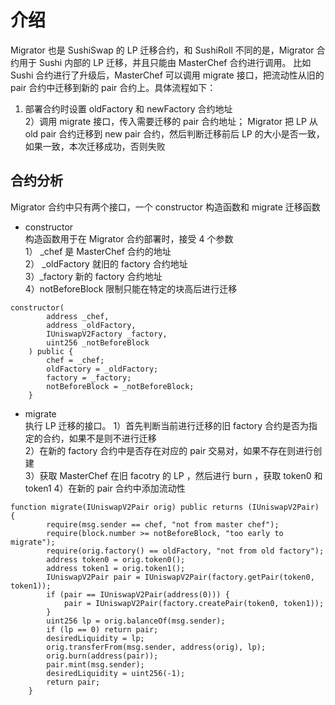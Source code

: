 # 介绍  
Migrator 也是 SushiSwap 的 LP 迁移合约，和 SushiRoll 不同的是，Migrator 合约用于 Sushi 内部的 LP 迁移，并且只能由 MasterChef 合约进行调用。 
比如 Sushi 合约进行了升级后，MasterChef 可以调用 migrate 接口，把流动性从旧的 pair 合约中迁移到新的 pair 合约上。具体流程如下：  
1) 部署合约时设置 oldFactory 和 newFactory 合约地址  
2）调用 migrate 接口，传入需要迁移的 pair 合约地址； Migrator 把 LP 从 old pair 合约迁移到 new pair 合约，然后判断迁移前后 LP 的大小是否一致，如果一致，本次迁移成功，否则失败  


## 合约分析  
Migrator 合约中只有两个接口，一个 constructor 构造函数和 migrate 迁移函数  

- constructor  
构造函数用于在 Migrator 合约部署时，接受 4 个参数   
1） _chef 是 MasterChef 合约的地址    
2） _oldFactory 就旧的 factory 合约地址   
3）_factory 新的 factory 合约地址   
4）notBeforeBlock 限制只能在特定的块高后进行迁移     

```solidity
constructor(
        address _chef,
        address _oldFactory,
        IUniswapV2Factory _factory,
        uint256 _notBeforeBlock
    ) public {
        chef = _chef;
        oldFactory = _oldFactory;
        factory = _factory;
        notBeforeBlock = _notBeforeBlock;
    }
```

- migrate   
执行 LP 迁移的接口。
1）首先判断当前进行迁移的旧 factory 合约是否为指定的合约，如果不是则不进行迁移  
2）在新的 factory 合约中是否存在对应的 pair 交易对，如果不存在则进行创建  
3）获取 MasterChef 在旧 facotry 的 LP ，然后进行 burn ，获取 token0 和 token1
4）在新的 pair 合约中添加流动性  

```solidity
function migrate(IUniswapV2Pair orig) public returns (IUniswapV2Pair) {
        require(msg.sender == chef, "not from master chef");
        require(block.number >= notBeforeBlock, "too early to migrate");
        require(orig.factory() == oldFactory, "not from old factory");
        address token0 = orig.token0();
        address token1 = orig.token1();
        IUniswapV2Pair pair = IUniswapV2Pair(factory.getPair(token0, token1));
        if (pair == IUniswapV2Pair(address(0))) {
            pair = IUniswapV2Pair(factory.createPair(token0, token1));
        }
        uint256 lp = orig.balanceOf(msg.sender);
        if (lp == 0) return pair;
        desiredLiquidity = lp;
        orig.transferFrom(msg.sender, address(orig), lp);
        orig.burn(address(pair));
        pair.mint(msg.sender);
        desiredLiquidity = uint256(-1);
        return pair;
    }
```

